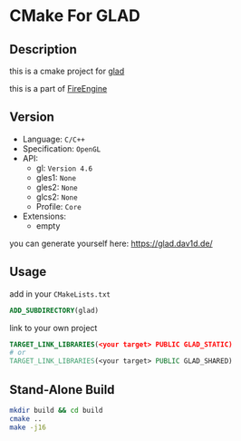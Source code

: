 # CMake For GLAD

## Description

this is a cmake project for [glad](https://glad.dav1d.de/)

this is a part of [FireEngine](https://github.com/AliceRemake/FireEngine)

## Version

* Language: `C/C++`
* Specification: `OpenGL`
* API:
  * gl: `Version 4.6`
  * gles1: `None`
  * gles2: `None`
  * glcs2: `None`
  * Profile: `Core`
* Extensions:
  * empty

you can generate yourself here: https://glad.dav1d.de/

## Usage

add in your `CMakeLists.txt`

```cmake
ADD_SUBDIRECTORY(glad)
```

link to your own project

```cmake
TARGET_LINK_LIBRARIES(<your target> PUBLIC GLAD_STATIC)
# or
TARGET_LINK_LIBRARIES(<your target> PUBLIC GLAD_SHARED)
```

## Stand-Alone Build

```bash
mkdir build && cd build
cmake ..
make -j16
```

